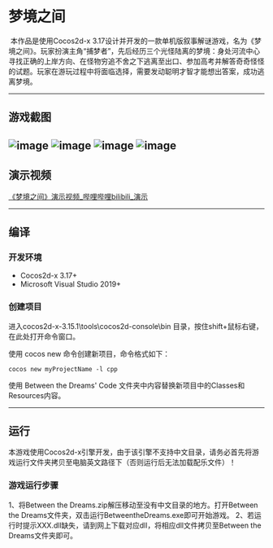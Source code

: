 # 梦境之间

​       本作品是使用Cocos2d-x 3.17设计并开发的一款单机版叙事解谜游戏，名为《梦境之间》。玩家扮演主角“捕梦者”，先后经历三个光怪陆离的梦境：身处河流中心寻找正确的上岸方向、在怪物穷追不舍之下逃离至出口、参加高考并解答奇奇怪怪的试题。玩家在游玩过程中将面临选择，需要发动聪明才智才能想出答案，成功逃离梦境。

------

## 游戏截图
![image](https://user-images.githubusercontent.com/82498328/183918023-26469ca7-5df2-479b-9013-fb7dec2890c8.png)
![image](https://user-images.githubusercontent.com/82498328/183918207-260726f8-474b-4b7e-88fe-eaf0dc9fa7d3.png)
![image](https://user-images.githubusercontent.com/82498328/183918244-1bc574bf-d845-4b2a-b900-992bb8d85ab0.png)
![image](https://user-images.githubusercontent.com/82498328/183918262-a1060156-368d-49ad-a026-800bf32fd2be.png)
------

## 演示视频

[《梦境之间》演示视频_哔哩哔哩bilibili_演示](https://www.bilibili.com/video/BV1Jt4y1G7Xz/?vd_source=6b24955a154839f9ac0be79e833cf6dd)

------

## 编译

### 开发环境

- Cocos2d-x 3.17+
- Microsoft Visual Studio 2019+

### 创建项目

进入cocos2d-x-3.15.1\tools\cocos2d-console\bin 目录，按住shift+鼠标右键，在此处打开命令窗口。

使用 cocos new 命令创建新项目，命令格式如下： 

```
cocos new myProjectName -l cpp
```

使用 Between the Dreams' Code 文件夹中内容替换新项目中的Classes和Resources内容。

------

## 运行

本游戏使用Cocos2d-x引擎开发，由于该引擎不支持中文目录，请务必首先将游戏运行文件夹拷贝至电脑英文路径下（否则运行后无法加载配乐文件）！

### 游戏运行步骤

1、将Between the Dreams.zip解压移动至没有中文目录的地方。打开Between the Dreams文件夹，双击运行BetweentheDreams.exe即可开始游戏。
2、若运行时提示XXX.dll缺失，请到网上下载对应dll，将相应dll文件拷贝至Between the Dreams文件夹即可。
